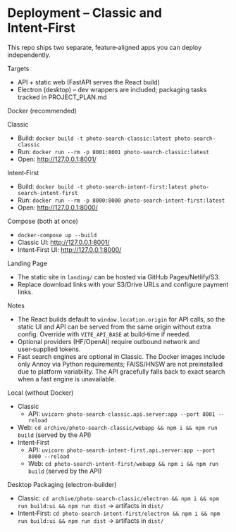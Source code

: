 # Deployment – Classic and Intent‑First

This repo ships two separate, feature‑aligned apps you can deploy independently.

Targets
- API + static web (FastAPI serves the React build)
- Electron (desktop) – dev wrappers are included; packaging tasks tracked in PROJECT_PLAN.md

Docker (recommended)

Classic
- Build: `docker build -t photo-search-classic:latest photo-search-classic`
- Run: `docker run --rm -p 8001:8001 photo-search-classic:latest`
- Open: http://127.0.0.1:8001/

Intent‑First
- Build: `docker build -t photo-search-intent-first:latest photo-search-intent-first`
- Run: `docker run --rm -p 8000:8000 photo-search-intent-first:latest`
- Open: http://127.0.0.1:8000/

Compose (both at once)
- `docker-compose up --build`
- Classic UI: http://127.0.0.1:8001/
- Intent‑First UI: http://127.0.0.1:8000/

Landing Page
- The static site in `landing/` can be hosted via GitHub Pages/Netlify/S3.
- Replace download links with your S3/Drive URLs and configure payment links.

Notes
- The React builds default to `window.location.origin` for API calls, so the static UI and API can be served from the same origin without extra config. Override with `VITE_API_BASE` at build‑time if needed.
- Optional providers (HF/OpenAI) require outbound network and user‑supplied tokens.
- Fast search engines are optional in Classic. The Docker images include only Annoy via Python requirements; FAISS/HNSW are not preinstalled due to platform variability. The API gracefully falls back to exact search when a fast engine is unavailable.

Local (without Docker)
- Classic
  - API: `uvicorn photo-search-classic.api.server:app --port 8001 --reload`
- Web: `cd archive/photo-search-classic/webapp && npm i && npm run build` (served by the API)
- Intent‑First
  - API: `uvicorn photo-search-intent-first.api.server:app --port 8000 --reload`
  - Web: `cd photo-search-intent-first/webapp && npm i && npm run build` (served by the API)


Desktop Packaging (electron-builder)
- Classic: `cd archive/photo-search-classic/electron && npm i && npm run build:ui && npm run dist` → artifacts in `dist/`
- Intent‑First: `cd photo-search-intent-first/electron && npm i && npm run build:ui && npm run dist` → artifacts in `dist/`
